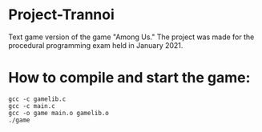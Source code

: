 # Project-Trannoi
Text game version of the game "Among Us." The project was made for the procedural programming exam held in January 2021.

# How to compile and start the game:
```
gcc -c gamelib.c
gcc -c main.c
gcc -o game main.o gamelib.o
./game
```
